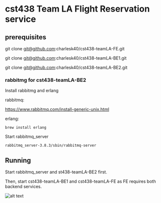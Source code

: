 # cst438 Team LA Flight Reservation service


## prerequisites

git clone git@github.com:charlesk40/cst438-teamLA-FE.git

git clone git@github.com:charlesk40/cst438-teamLA-BE1.git

git clone git@github.com:charlesk40/cst438-teamLA-BE2.git


### rabbitmg for cst438-teamLA-BE2

Install rabbitmg and erlang


rabbitmq:

https://www.rabbitmq.com/install-generic-unix.html


erlang:

```
brew install erlang
```

Start rabbitmq_server

```
rabbitmq_server-3.8.3/sbin/rabbitmq-server 
```

## Running 

Start rabbitmq_server and st438-teamLA-BE2 first.

Then, start cst438-teamLA-BE1 and cst438-teamLA-FE as FE requires both backend services.

![alt text](https://raw.githubusercontent.com/charlesk40/cst438-teamLA-FE/master/cst438-teamLA-FE-main.png)


